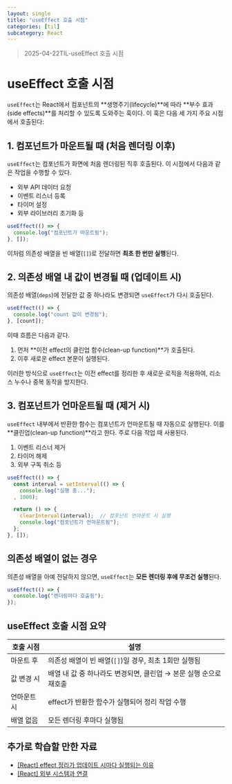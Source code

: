```yaml
---
layout: single
title: "useEffect 호출 시점"
categories: [til]
subcategory: React
---
```


> 2025-04-22TIL-useEffect 호출 시점

# useEffect 호출 시점

`useEffect`는 React에서 컴포넌트의 **생명주기(lifecycle)**에 따라 **부수 효과(side effects)**를 처리할 수 있도록 도와주는 훅이다. 이 훅은 다음 세 가지 주요 시점에서 호출된다:

## 1. 컴포넌트가 마운트될 때 (처음 렌더링 이후)

`useEffect`는 컴포넌트가 화면에 처음 렌더링된 직후 호출된다. 이 시점에서 다음과 같은 작업을 수행할 수 있다.

- 외부 API 데이터 요청
- 이벤트 리스너 등록
- 타이머 설정
- 외부 라이브러리 초기화 등

```jsx
useEffect(() => {
  console.log("컴포넌트가 마운트됨");
}, []);
```

이처럼 의존성 배열을 빈 배열(`[]`)로 전달하면 **최초 한 번만 실행**된다.

## 2. 의존성 배열 내 값이 변경될 때 (업데이트 시)

의존성 배열(`deps`)에 전달한 값 중 하나라도 변경되면 `useEffect`가 다시 호출된다.

```jsx
useEffect(() => {
  console.log("count 값이 변경됨");
}, [count]);
```

이때 흐름은 다음과 같다.

1. 먼저 **이전 effect의 클린업 함수(clean-up function)**가 호출된다.
2. 이후 새로운 effect 본문이 실행된다.

이러한 방식으로 `useEffect`는 이전 effect를 정리한 후 새로운 로직을 적용하여, 리소스 누수나 중복 동작을 방지한다.

## 3. 컴포넌트가 언마운트될 때 (제거 시)

`useEffect` 내부에서 반환한 함수는 컴포넌트가 언마운트될 때 자동으로 실행된다. 이를 **클린업(clean-up function)**라고 한다. 주로 다음 작업 때 사용된다.

1. 이벤트 리스너 제거
2. 타이머 해제
3. 외부 구독 취소 등

```jsx
useEffect(() => {
  const interval = setInterval(() => {
    console.log("실행 중...");
  , 1000);

  return () => {
    clearInterval(interval);  // 컴포넌트 언마운트 시 실행
    console.log("컴포넌트가 언마운트됨");
  };
}, []);
```

## 의존성 배열이 없는 경우

의존성 배열을 아예 전달하지 않으면, `useEffect`는 **모든 렌더링 후에 무조건 실행**된다.

```jsx
useEffect(() => {
  console.log("렌더링마다 호출됨");
});
```

## useEffect 호출 시점 요약

| 호출 시점   | 설명                                                              |
| ----------- | ----------------------------------------------------------------- |
| 마운트 후   | 의존성 배열이 빈 배열(`[]`)일 경우, 최초 1회만 실행됨             |
| 값 변경 시  | 배열 내 값 중 하나라도 변경되면, 클린업 → 본문 실행 순으로 재호출 |
| 언마운트 시 | effect가 반환한 함수가 실행되어 정리 작업 수행                    |
| 배열 없음   | 모든 렌더링 후마다 실행됨                                         |

## 추가로 학습할 만한 자료

- [[React] effect 정리가 업데이트 시마다 실행되는 이유](https://ko.legacy.reactjs.org/docs/hooks-effect.html#explanation-why-effects-run-on-each-update)
- [[React] 외부 시스템과 연결](https://ko.react.dev/reference/react/useEffect#connecting-to-an-external-system)
